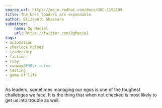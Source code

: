 ```yaml
---
source_url: https://mojo.redhat.com/docs/DOC-1199199
title: The best leaders are expendable
author: Elizabeth Shassere
submitter:
    name: Og Maciel
    url: https://twitter.com/OgMaciel
tags:
- automation
- sherlock holmes
- leadership
- fiction
- ruby
- conway&#39;s rules
- testing
- game of life
---
```


As leaders, sometimes managing our egos is one of the toughest challebges we face. It is the thing that when not checked is most likely to get us into trouble as well.
